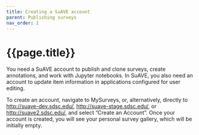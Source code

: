 ```yaml
---
title: Creating a SuAVE account
parent: Publishing surveys
nav_order: 1
---
```


# {{page.title}}

You need a SuAVE account to publish and clone surveys, create  annotations, and work with Jupyter notebooks. In SuAVE, you  also need an account to update item information in applications  configured for user editing.

To create an account, navigate to MySurveys, or, alternatively, directly to http://suave-dev.sdsc.edu/, http://suave-stage.sdsc.edu/, or http://suave2.sdsc.edu/, and select “Create an Account”. Once your account is created, you will see your personal survey gallery, which will be initially empty.
